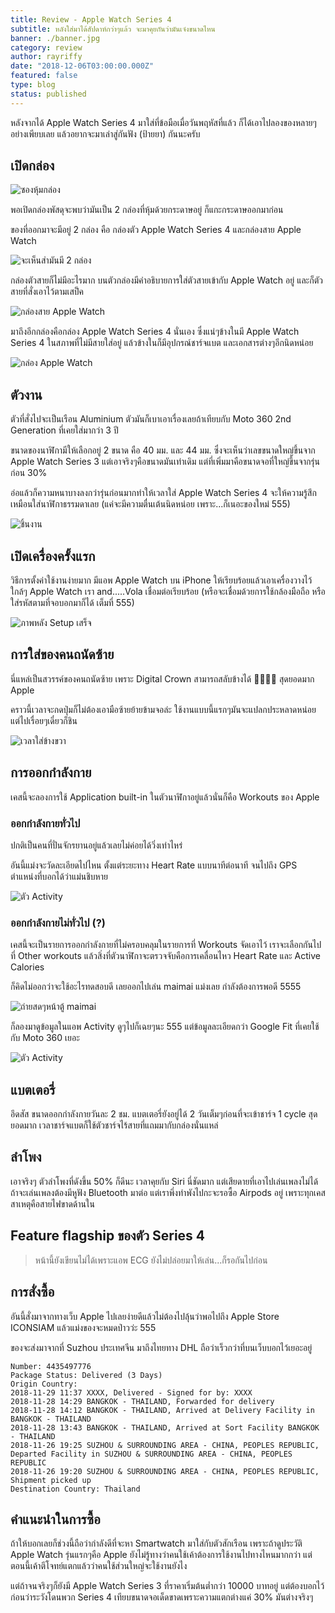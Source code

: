 ```yaml
---
title: Review - Apple Watch Series 4
subtitle: หลังใส่มาได้สัปดาห์กว่าๆแล้ว จะมาคุยกันว่ามันเจ๋งขนาดไหน
banner: ./banner.jpg
category: review
author: rayriffy
date: "2018-12-06T03:00:00.000Z"
featured: false
type: blog
status: published
---
```


หลังจากได้ Apple Watch Series 4 มาใส่ที่ข้อมือเมื่อวันพฤหัสที่แล้ว ก็ได้เอาไปลองของหลายๆอย่างเพียบเลย แล้วอยากจะมาเล่าสู่กันฟัง (ป้ายยา) กันนะครับ

## เปิดกล่อง

![ซองหุ้มกล่อง](./IMG_0674.jpg)

พอเปิดกล่องพัสดุจะพบว่ามันเป็น 2 กล่องที่หุ้มด้วยกระดาษอยู่ ก็แกะกระดาษออกมาก่อน

ของที่ออกมาจะมีอยู่ 2 กล่อง คือ กล่องตัว Apple Watch Series 4 และกล่องสาย Apple Watch

![จะเห็นส่ามันมี 2 กล่อง](./IMG_0675.jpg)

กล่องตัวสายก็ไม่มีอะไรมาก บนตัวกล่องมีคำอธิบายการใส่ตัวสายเข้ากับ Apple Watch อยู่ และก็ตัวสายที่สั่งเอาไว้ตามเสป็ค

![กล่องสาย Apple Watch](./IMG_0676.jpg)

มาถึงอีกกล่องคือกล่อง Apple Watch Series 4 นั่นเอง ซึ่งแน่ๆข้างในมี Apple Watch Series 4 ในสภาพที่ไม่มีสายใส่อยู่ แล้วข้างในก็มีอุปกรณ์ชาร์จแบต และเอกสารต่างๆอีกนิดหน่อย

![กล่อง Apple Watch](./IMG_0677.jpg)

## ตัวงาน

ตัวที่สั่งไปจะเป็นเรือน Aluminium ตัวมันก็เบาเอาเรื่องเลยถ้าเทียบกับ Moto 360 2nd Generation ที่เคยใส่มากว่า 3 ปี

ขนาดของนาฬิกามีให้เลือกอยู่ 2 ขนาด คือ 40 มม. และ 44 มม. ซึ่งจะเห็นว่าเลขขนาดใหญ่ขึ้นจาก Apple Watch Series 3 แต่เอาจริงๆคือขนาดมันเท่าเดิม แต่ที่เพิ่มมาคือขนาดจอที่ใหญ่ขึ้นจากรุ่นก่อน 30%

อ่อแล้วก็ความหนาบางลงกว่ารุ่นก่อนมากทำให้เวลาใส่ Apple Watch Series 4 จะให้ความรู้สึกเหมือนใส่นาฬิกาธรรมดาเลย (แค่จะมีความตื่นเต้นนิดหน่อย เพราะ...ก็เนอะของใหม่ 555)

![ชิ้นงาน](./IMG_0679.jpg)

## เปิดเครื่องครั้งแรก

วิธีการตั้งค่าใช้งานง่ายมาก มีแอพ Apple Watch บน iPhone ให้เรียบร้อยแล้วเอาเครื่องวางไว้ใกล้ๆ Apple Watch เรา and.....Vola เชื่อมต่อเรียบร้อย (หรือจะเชื่อมด้วยการใช้กล้องมือถือ หรือใส่รหัสตามที่จอบอกมาก็ได้ เต็มที่ 555)

![ภาพหลัง Setup เสร็จ](./IMG_0683.jpg)

## การใส่ของคนถนัดซ้าย

นี่แหล่เป็นสวรรค์ของคนถนัดซ้าย เพราะ Digital Crown สามารถสลับข้างได้ 🎉🎉🎉🎉 สุดยอดมาก Apple

คราวนี้เวลาจะกดปุ่มก็ไม่ต้องเอามือซ้ายย้ายข้ามจอล่ะ ใช้งานแบบนี้แรกๆมันจะแปลกประหลาดหน่อย แต่ไปเรื่อยๆเดี๋ยวก็ชิน

![เวลาใส่ข้างขวา](./IMG_0686.jpg)

## การออกกำลังกาย

เคสนี้จะลองการใช้ Application built-in ในตัวนาฬิกาอยู่แล้วนั่นก็คือ Workouts ของ Apple

### ออกกำลังกายทั่วไป

ปกติเป็นคนที่ปั่นจักรยานอยู่แล้วเลยไม่ค่อยได้วิ่งเท่าไหร่

อันนี้แม่งจะวัดละเอียดไปไหน ตั้งแต่ระยะทาง Heart Rate แบบนาทีต่อนาที จนไปถึง GPS ตำแหน่งที่บอกได้ว่าแม่นชิบหาย

![ตัว Activity](./IMG_0693.jpg)

### ออกกำลังกายไม่ทั่วไป (?)

เคสนี้จะเป็นรายการออกกำลังกายที่ไม่ครอบคลุมในรายการที่ Workouts จัดเอาไว้ เราจะเลือกกันไปที่ Other workouts แล้วสิ่งที่ตัวนาฬิกาจะตรวจจับคือการเคลื่อนไหว Heart Rate และ Active Calories

ก็คิดไม่ออกว่าจะใช้อะไรทดสอบดี เลยออกไปเล่น maimai แม่งเลย กำลังต้องการพอดี 5555

![ถ่ายสดๆหน้าตู้ maimai](./IMG_0690.jpg)

ก็ลองมาดูข้อมูลในแอพ Activity ดูๆไปก็เฉยๆนะ 555 แต่ข้อมูลละเอียดกว่า Google Fit ที่เคยใช้กับ Moto 360 เยอะ

![ตัว Activity](./IMG_0692.jpg)

## แบตเตอรี่

อึดสัส ขนาดออกกำลังกายวันละ 2 ชม. แบตเตอรี่ยังอยู่ได้ 2 วันเต็มๆก่อนที่จะเข้าชาร์จ 1 cycle สุดยอดมาก เวลาชาร์จแบตก็ใช้ตัวชาร์จไร้สายที่แถมมากับกล่องนั่นแหล่

## ลำโพง

เอาจริงๆ ตัวลำโพงที่ดังขึ้น 50% ก็ดีนะ เวลาคุยกับ Siri นี่ชัดมาก แต่เสียดายที่เอาไปเล่นเพลงไม่ได้ ถ้าจะเล่นเพลงต้องมีหูฟัง Bluetooth มาต่อ แต่เราพึ่งทำพังไปกะจะรอซื้อ Airpods อยู่ เพราะทุกเคสสาเหตุคือสายไฟขาดด้านใน

## Feature flagship ของตัว Series 4

> หน้านี้ยังเขียนไม่ได้เพราะแอพ ECG ยังไม่ปล่อยมาให้เล่น...ก็รอกันไปก่อน

## การสั่งซื้อ

อันนี้สั่งมาจากทางเว็บ Apple ไปเลยง่ายดีแล้วไม่ต้องไปลุ้นว่าพอไปถึง Apple Store ICONSIAM แล้วแม่งของจะหมดป่าวว่ะ 555

ของจะส่งมาจากที่ Suzhou ประเทศจีน มาถึงไทยทาง DHL ถือว่าเร็วกว่าที่บนเว็บบอกไว้เยอะอยู่

```
Number: 4435497776
Package Status: Delivered (3 Days)
Origin Country: 
2018-11-29 11:37 XXXX, Delivered - Signed for by: XXXX
2018-11-28 14:29 BANGKOK - THAILAND, Forwarded for delivery
2018-11-28 14:12 BANGKOK - THAILAND, Arrived at Delivery Facility in BANGKOK - THAILAND
2018-11-28 13:43 BANGKOK - THAILAND, Arrived at Sort Facility BANGKOK - THAILAND
2018-11-26 19:25 SUZHOU & SURROUNDING AREA - CHINA, PEOPLES REPUBLIC, Departed Facility in SUZHOU & SURROUNDING AREA - CHINA, PEOPLES REPUBLIC
2018-11-26 19:20 SUZHOU & SURROUNDING AREA - CHINA, PEOPLES REPUBLIC, Shipment picked up
Destination Country: Thailand
```

## คำแนะนำในการซื้อ

ถ้าให้บอกเลยก็ช่วงนี้ถือว่ากำลังดีที่จะหา Smartwatch มาใส่กับตัวสักเรือน เพราะถ้าดูประวัติ Apple Watch รุ่นแรกๆคือ Apple ยังไม่รู้ทางว่าคนใช้เค้าต้องการใช้งานไปทางไหนมากกว่า แต่ตอนนี้เค้าตีโจทย์แตกแล้วว่าคนใช้ส่วนใหญ่จะใช้งานยังไง

แต่ถ้าจนจริงๆก็ยังมี Apple Watch Series 3 ที่ราคาเริ่มต้นต่ำกว่า 10000 บาทอยู่ แต่ต้องบอกไว้ก่อนว่าระวังโดนพวก Series 4 เทียบขนาดจอเด็ดขาดเพราะความแตกต่างแค่ 30% มันต่างจริงๆ